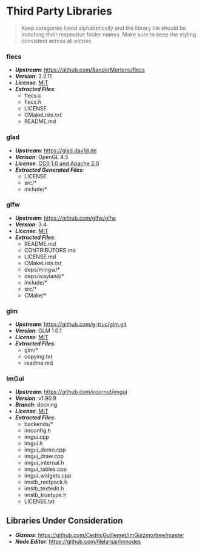 # Third Party Libraries

> Keep categories listed alphabetically and the library tile should be matching their respective
> folder names. Make sure to keep the styling consistent across all entries

### flecs

* ***Upstream***: https://github.com/SanderMertens/flecs
* ***Version***: 3.2.11
* ***License***: [MIT](./flecs/LICENSE)
* ***Extracted Files***:
	+ flecs.c
	+ flecs.h
	+ LICENSE
	+ CMakeLists.txt
	+ README.md

### glad

* ***Upstream***: https://glad.dav1d.de
* ***Verison***: OpenGL 4.5
* ***License***: [CC0 1.0 and Apache 2.0](./glad/LICENSE)
* ***Extracted Generated Files***:
    + LICENSE
    + src/*
    + include/*

### glfw

* ***Upstream***: https://github.com/glfw/glfw
* ***Version***: 3.4
* ***License***: [MIT](./glfw/LICENSE.md)
* ***Extracted Files***:
	+ README.md
	+ CONTRIBUTORS.md
	+ LICENSE.md
	+ CMakeLists.txt
	+ deps/mingw/*
	+ deps/wayland/*
	+ include/*
	+ src/*
	+ CMake/*

### glm

* ***Upstream***: https://github.com/g-truc/glm.git
* ***Version***: GLM 1.0.1
* ***License***: [MIT](./glfw/copying.txt)
* ***Extracted Files***:
    + glm/*
    + copying.txt
    + readme.md

### ImGui

* ***Upstream***: https://github.com/ocornut/imgui
* ***Version***: v1.90.9
* ***Branch***: docking
* ***License***: [MIT](./imgui/LICENSE.txt)
* ***Extracted Files***:
    + backends/*
    + imconfig.h
    + imgui.cpp
    + imgui.h
    + imgui_demo.cpp
    + imgui_draw.cpp
    + imgui_internal.h
    + imgui_tables.cpp
    + imgui_widgets.cpp
    + imstb_rectpack.h
    + imstb_textedit.h
    + imstb_truetype.h
    + LICENSE.txt

## Libraries Under Consideration

* ***Gizmos***: https://github.com/CedricGuillemet/ImGuizmo/tree/master
* ***Node Editor***: https://github.com/Nelarius/imnodes
